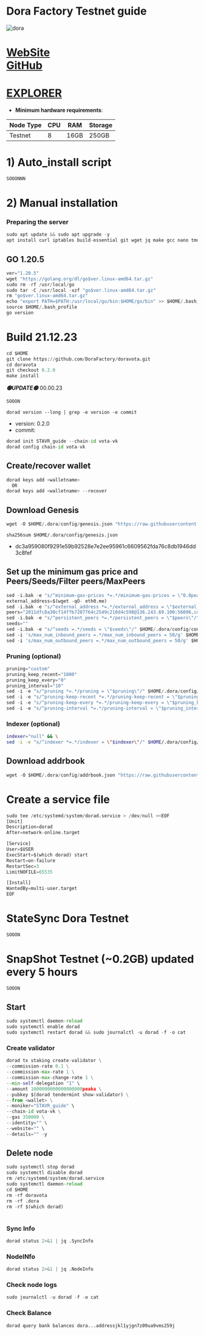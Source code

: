 # Dora Factory Testnet guide


![dora](https://github.com/obajay/nodes-Guides/assets/44331529/024491f0-3b7b-4652-a1a0-1784500818e0)

[WebSite](https://dorafactory.org/)\
[GitHub](https://github.com/DoraFactory/doravota.git)
=
[EXPLORER](https://explorer.stavr.tech/Dora-Testnet)
=

- **Minimum hardware requirements**:

| Node Type |CPU | RAM  | Storage  | 
|-----------|----|------|----------|
| Testnet   |   8|  16GB | 250GB    |


# 1) Auto_install script
```python
SOOONNN
```

# 2) Manual installation

### Preparing the server
```python
sudo apt update && sudo apt upgrade -y
apt install curl iptables build-essential git wget jq make gcc nano tmux htop nvme-cli pkg-config libssl-dev libleveldb-dev tar clang bsdmainutils ncdu unzip libleveldb-dev -y
```

## GO 1.20.5
```python
ver="1.20.5"
wget "https://golang.org/dl/go$ver.linux-amd64.tar.gz"
sudo rm -rf /usr/local/go
sudo tar -C /usr/local -xzf "go$ver.linux-amd64.tar.gz"
rm "go$ver.linux-amd64.tar.gz"
echo "export PATH=$PATH:/usr/local/go/bin:$HOME/go/bin" >> $HOME/.bash_profile
source $HOME/.bash_profile
go version
```

# Build 21.12.23
```python
cd $HOME
git clone https://github.com/DoraFactory/doravota.git
cd doravota
git checkout 0.2.0
make install

```
*******🟢UPDATE🟢******* 00.00.23
```python
SOOON
```

`dorad version --long | grep -e version -e commit`
- version: 0.2.0
- commit: 

```python
dorad init STAVR_guide --chain-id vota-vk
dorad config chain-id vota-vk
```    

## Create/recover wallet
```python
dorad keys add <walletname>
  OR
dorad keys add <walletname> --recover
```

## Download Genesis
```python
wget -O $HOME/.dora/config/genesis.json "https://raw.githubusercontent.com/obajay/nodes-Guides/main/Projects/DORA/genesis.json"

```
`sha256sum $HOME/.dora/config/genesis.json`
+ dc3a959080f9291e59b92528e7e2ee95961c6609562fda76c8db1946dd3c8fef

## Set up the minimum gas price and Peers/Seeds/Filter peers/MaxPeers
```python
sed -i.bak -e "s/^minimum-gas-prices *=.*/minimum-gas-prices = \"0.0peaka\"/;" ~/.dora/config/app.toml
external_address=$(wget -qO- eth0.me) 
sed -i.bak -e "s/^external_address *=.*/external_address = \"$external_address:26656\"/" $HOME/.dora/config/config.toml
peers="2011dfc8a30cf14ffb7207764c2549c210d4c598@136.243.69.100:56096,cdf3cb078183967cff3a638713384de2c5594ba3@65.108.72.253:42656"
sed -i.bak -e "s/^persistent_peers *=.*/persistent_peers = \"$peers\"/" $HOME/.dora/config/config.toml
seeds=""
sed -i.bak -e "s/^seeds =.*/seeds = \"$seeds\"/" $HOME/.dora/config/config.toml
sed -i 's/max_num_inbound_peers =.*/max_num_inbound_peers = 50/g' $HOME/.dora/config/config.toml
sed -i 's/max_num_outbound_peers =.*/max_num_outbound_peers = 50/g' $HOME/.dora/config/config.toml

```
### Pruning (optional)
```python
pruning="custom"
pruning_keep_recent="1000"
pruning_keep_every="0"
pruning_interval="10"
sed -i -e "s/^pruning *=.*/pruning = \"$pruning\"/" $HOME/.dora/config/app.toml
sed -i -e "s/^pruning-keep-recent *=.*/pruning-keep-recent = \"$pruning_keep_recent\"/" $HOME/.dora/config/app.toml
sed -i -e "s/^pruning-keep-every *=.*/pruning-keep-every = \"$pruning_keep_every\"/" $HOME/.dora/config/app.toml
sed -i -e "s/^pruning-interval *=.*/pruning-interval = \"$pruning_interval\"/" $HOME/.dora/config/app.toml
```
### Indexer (optional) 
```bash
indexer="null" && \
sed -i -e "s/^indexer *=.*/indexer = \"$indexer\"/" $HOME/.dora/config/config.toml
```

## Download addrbook
```python
wget -O $HOME/.dora/config/addrbook.json "https://raw.githubusercontent.com/obajay/nodes-Guides/main/Projects/DORA/addrbook.json"
```

# Create a service file
```python
sudo tee /etc/systemd/system/dorad.service > /dev/null <<EOF
[Unit]
Description=dorad
After=network-online.target

[Service]
User=$USER
ExecStart=$(which dorad) start
Restart=on-failure
RestartSec=3
LimitNOFILE=65535

[Install]
WantedBy=multi-user.target
EOF
```
# StateSync Dora Testnet
```python
SOOON
```
# SnapShot Testnet (~0.2GB) updated every 5 hours  
```python
SOOON
```

## Start
```python
sudo systemctl daemon-reload
sudo systemctl enable dorad
sudo systemctl restart dorad && sudo journalctl -u dorad -f -o cat
```

### Create validator
```python
dorad tx staking create-validator \
--commission-rate 0.1 \
--commission-max-rate 1 \
--commission-max-change-rate 1 \
--min-self-delegation "1" \
--amount 1000000000000000000peaka \
--pubkey $(dorad tendermint show-validator) \
--from <wallet> \
--moniker="STAVR_guide" \
--chain-id vota-vk \
--gas 350000 \
--identity="" \
--website="" \
--details="" -y
```

## Delete node
```python
sudo systemctl stop dorad
sudo systemctl disable dorad
rm /etc/systemd/system/dorad.service
sudo systemctl daemon-reload
cd $HOME
rm -rf doravota
rm -rf .dora
rm -rf $(which dorad)
```
#
### Sync Info
```python
dorad status 2>&1 | jq .SyncInfo
```
### NodeINfo
```python
dorad status 2>&1 | jq .NodeInfo
```
### Check node logs
```python
sudo journalctl -u dorad -f -o cat
```
### Check Balance
```python
dorad query bank balances dora...addressjkl1yjgn7z09ua9vms259j
```

